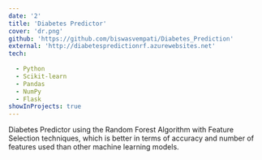 ```yaml
---
date: '2'
title: 'Diabetes Predictor'
cover: 'dr.png'
github: 'https://github.com/biswasvempati/Diabetes_Prediction'
external: 'http://diabetespredictionrf.azurewebsites.net'
tech:
  
  - Python
  - Scikit-learn 
  - Pandas
  - NumPy
  - Flask
showInProjects: true
---
```

Diabetes Predictor using the Random Forest Algorithm with Feature Selection techniques, which is better in terms of accuracy and number of features used than other machine learning models.
